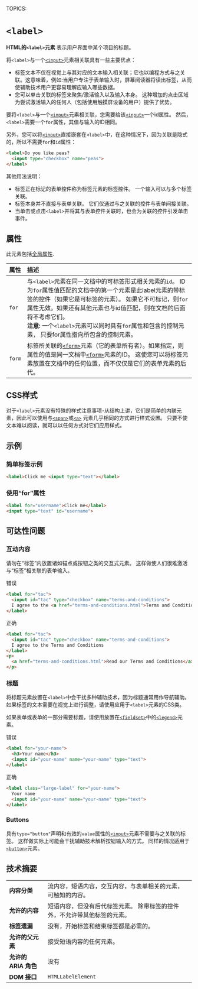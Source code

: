 TOPICS: <label>

# `<label>`

**HTML的`<label>`元素** 表示用户界面中某个项目的标题。

将`<label>`与一个[`<input>`](/zh-hans/webfrontend/<input>)元素相关联具有一些主要优点：

- 标签文本不仅在视觉上与其对应的文本输入相关联；它也以编程方式与之关联。这意味着，例如:当用户专注于表单输入时，屏幕阅读器将读出标签，从而使辅助技术用户更容易理解应输入哪些数据。
- 您可以单击关联的标签来聚焦/激活输入以及输入本身。 这种增加的点击区域为尝试激活输入的任何人（包括使用触摸屏设备的用户）提供了优势。

要将`<label>`与一个[`<input>`](/zh-hans/webfrontend/<input>)元素相关联，您需要给该[`<input>`](/zh-hans/webfrontend/<input>)一个id属性。
然后，`<label>`需要一个`for`属性，其值与输入的ID相同。

另外，您可以将[`<input>`](/zh-hans/webfrontend/<input>)直接嵌套在`<label>`中，在这种情况下，因为关联是隐式的，所以不需要`for`和`id`属性：

```html
<label>Do you like peas?
  <input type="checkbox" name="peas">
</label>
```

其他用法说明：

- 标签正在标记的表单控件称为标签元素的标签控件。 一个输入可以与多个标签关联。
- 标签本身并不直接与表单关联。 它们仅通过与之关联的控件与表单间接关联。
- 当单击或点击`<label>`并将其与表单控件关联时，也会为关联的控件引发单击事件。

## 属性

此元素包括[全局属性](https://wiki.developer.mozilla.org/en-US/docs/HTML/Global_attributes).

| 属性 | 描述 |
| :-- | :-- |
| `for` | 与`<label>`元素在同一文档中的可标签形式相关元素的`id`。 ID为`for`属性值匹配的文档中的第一个元素是此label元素的带标签的控件（如果它是可标签的元素）。 如果它不可标记，则`for`属性无效。如果还有其他元素也与id值匹配，则在文档的后面将不考虑它们。<br> **注意:** 一个`<label>`元素可以同时具有`for`属性和包含的控制元素， 只要for属性指向所包含的控制元素。|
| `form` | 标签所关联的[`<form>`](/zh-hans/webfrontend/<form>)元素（它的表单所有者）。如果指定，则属性的值是同一文档中[`<form>`](/zh-hans/webfrontend/<form>)元素的ID。 这使您可以将标签元素放置在文档中的任何位置，而不仅仅是它们的表单元素的后代。|

## CSS样式

对于`<label>`元素没有特殊的样式注意事项-从结构上讲，它们是简单的内联元素，因此可以使用与[`<span>`](/zh-hans/webfrontend/<span>)或[`<a>`](/zh-hans/webfrontend/<a>)
元素几乎相同的方式进行样式设置。 只要不使文本难以阅读，就可以以任何方式对它们应用样式。

## 示例

### 简单标签示例

```html
<label>Click me <input type="text"></label>
```

### 使用“for”属性

```html
<label for="username">Click me</label>
<input type="text" id="username">
```

## 可达性问题

### 互动内容

请勿在“标签”内放置诸如锚点或按钮之类的交互式元素。 这样做使人们很难激活与“标签”相关联的表单输入。

错误

```html
<label for="tac">
  <input id="tac" type="checkbox" name="terms-and-conditions">
  I agree to the <a href="terms-and-conditions.html">Terms and Conditions</a>
</label>
```

正确

```html
<label for="tac">
  <input id="tac" type="checkbox" name="terms-and-conditions">
  I agree to the Terms and Conditions
</label>
<p>
  <a href="terms-and-conditions.html">Read our Terms and Conditions</a>
</p>
```

### 标题

将标题元素放置在`<label>`中会干扰多种辅助技术，因为标题通常用作导航辅助。 如果标签的文本需要在视觉上进行调整，请使用应用于`<label>`元素的CSS类。

如果表单或表单的一部分需要标题，请使用放置在[`<fieldset>`](/zh-hans/webfrontend/<fieldset>)中的[`<legend>`](/zh-hans/webfrontend/<legend>)元素。

错误

```html
<label for="your-name">
  <h3>Your name</h3>
  <input id="your-name" name="your-name" type="text">
</label>
```

正确

```html
<label class="large-label" for="your-name">
  Your name
  <input id="your-name" name="your-name" type="text">
</label>
```

### Buttons

具有`type="button"`声明和有效的`value`属性的[`<input>`](/zh-hans/webfrontend/<input>)元素不需要与之关联的标签。
这样做实际上可能会干扰辅助技术解析按钮输入的方式。 同样的情况适用于[`<button>`](/zh-hans/webfrontend/<button>)元素。

## 技术摘要

|  |  |
| :-- | :-- |
| **内容分类** | 流内容，短语内容，交互内容，与表单相关的元素，可触知的内容。|
| **允许的内容** | 短语内容，但没有后代标签元素。 除带标签的控件外，不允许带其他标签的元素。|
| **标签遗漏** | 没有，开始标签和结束标签都是必需的。|
| **允许的父元素** | 接受短语内容的任何元素。|
| **允许的 ARIA 角色** | 没有 |
| **DOM 接口** | `HTMLLabelElement` |
